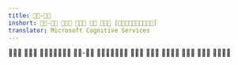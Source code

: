 ```yaml
---
title: -
inshort: -     []
translator: Microsoft Cognitive Services
---
```


   -       



